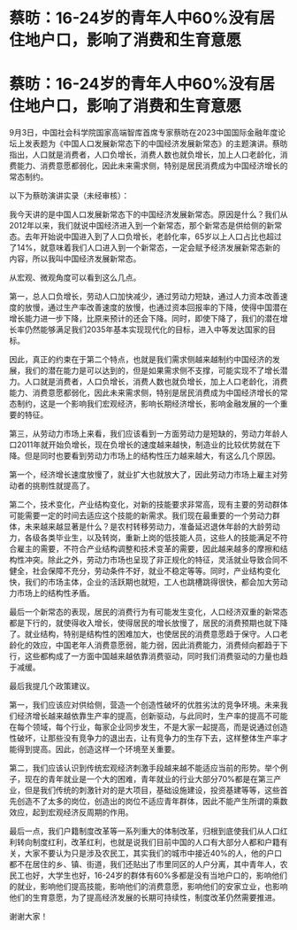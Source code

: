 # 蔡昉：16-24岁的青年人中60%没有居住地户口，影响了消费和生育意愿

# 蔡昉：16-24岁的青年人中60%没有居住地户口，影响了消费和生育意愿

9月3日，中国社会科学院国家高端智库首席专家蔡昉在2023中国国际金融年度论坛上发表题为《中国人口发展新常态下的中国经济发展新常态》的主题演讲。蔡昉指出，人口就是消费者，人口负增长，消费人数也就负增长，加上人口老龄化，消费能力、消费意愿都弱化，因此未来需求侧，特别是居民消费成为中国经济增长的常态制约。

以下为蔡昉演讲实录（未经审核）：

我今天讲的是中国人口发展新常态下的中国经济发展新常态。原因是什么？我们从2012年以来，我们就说中国经济进入到一个新常态，那个新常态是供给侧的新常态。去年开始说中国进入到了人口负增长，老龄化率，65岁以上人口占比也超过了14%，就意味着我们人口进入到一个新常态，一定会赋予经济发展新常态新的内容，所以我叫中国经济发展新常态。

从宏观、微观角度可以看到这么几点。

第一，总人口负增长，劳动人口加快减少，通过劳动力短缺，通过人力资本改善速度的放慢，通过生产率改善速度的放慢，也通过资本回报率的下降，使得中国潜在增长能力进一步下降，比原来预计的还会下降。同时，即使下降了，我们的潜在增长率仍然能够满足我们2035年基本实现现代化的目标，进入中等发达国家的目标。

因此，真正的约束在于第二个特点，也就是我们需求侧越来越制约中国经济的发展，我们的潜在能力是可以达到的，但是如果需求侧不支撑，可能实现不了增长潜力。人口就是消费者，人口负增长，消费人数也就负增长，加上人口老龄化，消费能力、消费意愿都弱化，因此未来需求侧，特别是居民消费成为中国经济增长的常态制约，这是一个影响我们宏观经济，影响长期经济增长，影响金融发展的一个重要的特征。

第三，从劳动力市场上来看，我们应该看到一方面劳动力是短缺的，劳动力年龄人口2011年就开始负增长，现在负增长的速度越来越快，制造业的比较优势就在下降。但是同时也要看到劳动力市场上的结构性压力越来越大，有这么几个原因。

第一个，经济增长速度放慢了，就业扩大也就放大了，因此劳动力市场上雇主对劳动者的挑剔性就提高了。

第二个，技术变化，产业结构变化，对新的技能要求非常高，现有主要的劳动群体可能需要一定的时间去适应这个技能的新需求。我们现在最重要的一个劳动力群体，未来越来越显著是什么？是农村转移劳动力，准备延迟退休年龄的大龄劳动力，各级各类毕业生，以及转岗，重新上岗的低技能人员，这些人的技能满足不符合雇主的需要，不符合产业结构调整和技术变革的需要，因此越来越多的摩擦和结构性冲突。除此之外，劳动力市场也呈现了非正规化的特征，灵活就业导致合同不健全，社会保障不充分，劳动条件不好，就业不稳定等等。同时，产业结构变化快，我们的市场主体，企业的活跃期也就短，工人也跳槽跳得很快，都会加大劳动力市场上的结构性矛盾。

最后一个新常态的表现，居民的消费行为有可能发生变化，人口经济双重的新常态都是下行的，就使得收入增长，使得居民的增长放慢了，居民的消费预期也就下降了。就业结构，特别是结构性的困难加大，也使居民的消费意愿趋于保守。人口老龄化的效应，中国老年人消费意愿弱，能力弱，因此消费能力，消费倾向都趋于下行，这些都构成了一方面中国越来越依靠消费驱动，同时我们消费驱动的力量也趋于减缓。

最后我提几个政策建议。

第一，我们应该应对供给侧，营造一个创造性破坏的优胜劣汰的竞争环境。未来我们经济增长越来越依靠生产率的提高，创新驱动，与此同时，生产率的提高不可能在每个领域，每个行业，每家企业同步发生，不是大家一起提高，而是说通过创造性破坏，让那些没有竞争力的退出去，让有竞争力的生存下去，这样整体生产率才能得到提高。因此，创造这样一个环境至关重要。

第二，我们应该认识到传统宏观经济刺激手段越来越不能适应当前的形势。举个例子，现在的青年就业是一个大的困难，青年就业的行业大部分70%都是在第三产业，但是我们传统的刺激针对的是大项目，基础设施建设，投资基建等等，这些首先创造不了太多的岗位，创造出的岗位不适应青年群体，因此不能产生所谓的乘数效应，起到宏观经济反周期的作用。

最后一点，我们户籍制度改革等一系列重大的体制改革，归根到底使我们从人口红利转向制度红利，改革红利，也就是说我们目前中国的人口有大部分人都和户籍有关，大家不要认为只是涉及农民工，其实我们的城市中接近40%的人，他的户口都不在居住的乡、镇、街道，我们还贴出了市里同区的人户分离，其中青年人，农民工也好，大学生也好，16-24岁的群体有60%多都是没有当地户口的，影响他们的就业，影响他们提高技能，影响他们的消费意愿，影响他们的安家立业，也影响他们的生育意愿，为了提高经济发展的长期可持续性，制度改革仍然需要推进。

谢谢大家！

